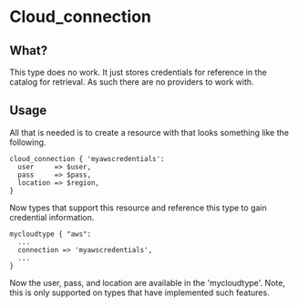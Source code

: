 # Cloud_connection

## What?

This type does no work.  It just stores credentials for reference in the
catalog for retrieval.  As such there are no providers to work with.

## Usage

All that is needed is to create a resource with that looks something like the
following.

    cloud_connection { 'myawscredentials':
      user     => $user,
      pass     => $pass,
      location => $region,
    }

Now types that support this resource and reference this type to gain credential
information.

    mycloudtype { "aws":
      ...
      connection => 'myawscredentials',
      ...
    }

Now the user, pass, and location are available in the 'mycloudtype'.  Note,
this is only supported on types that have implemented such features.

